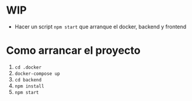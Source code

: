 # WIP

- Hacer un script `npm start` que arranque el docker, backend y frontend

# Como arrancar el proyecto

1. `cd .docker`
2. `docker-compose up`
3. `cd backend`
4. `npm install`
5. `npm start`